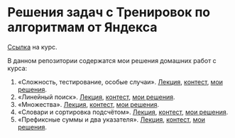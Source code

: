 # Решения задач с Тренировок по алгоритмам от Яндекса

[Ссылка](https://yandex.ru/yaintern/algorithm-training) на курс.

В данном репозитории содержатся мои решения домашних работ с курса:
1. «Сложность, тестирование, особые случаи». [Лекция](https://youtu.be/QLhqYNsPIVo), [контест](https://contest.yandex.ru/contest/27393/enter/), [мои решения](https://github.com/kol060k/Yandex_Algorithm_Training_2021/tree/main/HW1).
2. «Линейный поиск». [Лекция](https://youtu.be/SKwB41FrGgU), [контест](https://contest.yandex.ru/contest/27472/enter/), [мои решения](https://github.com/kol060k/Yandex_Algorithm_Training_2021/tree/main/HW2).
3. «Множества». [Лекция](https://youtu.be/PUpmV2ieIHA), [контест](https://contest.yandex.ru/contest/27663/enter/), [мои решения](https://github.com/kol060k/Yandex_Algorithm_Training_2021/tree/main/HW3).
4. «Словари и сортировка подсчётом». [Лекция](https://youtu.be/Nb5mW1yWVSs), [контест](https://contest.yandex.ru/contest/27665/enter/), [мои решения](https://github.com/kol060k/Yandex_Algorithm_Training_2021/tree/main/HW4).
5. «Префиксные суммы и два указателя». [Лекция](), [контест](), [мои решения]().
